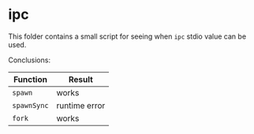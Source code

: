 # ipc

This folder contains a small script for seeing when `ipc` stdio value can be used.

Conclusions:

| Function | Result |
| - | - |
| `spawn` | works |
| `spawnSync` | runtime error |
| `fork` | works |
